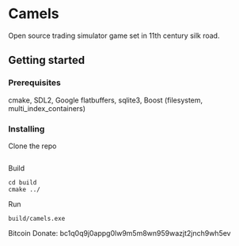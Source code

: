 # Camels

Open source trading simulator game set in 11th century silk road.

## Getting started

### Prerequisites

cmake, SDL2, Google flatbuffers, sqlite3, Boost (filesystem, multi_index_containers)

### Installing

Clone the repo

```git clone git@github.com:trodge/Camels.git
```

Build

```mkdir build
cd build
cmake ../
```

Run

```cd ..
build/camels.exe
```

Bitcoin Donate: bc1q0q9j0appg0lw9m5m8wn959wazjt2jnch9wh5ev
